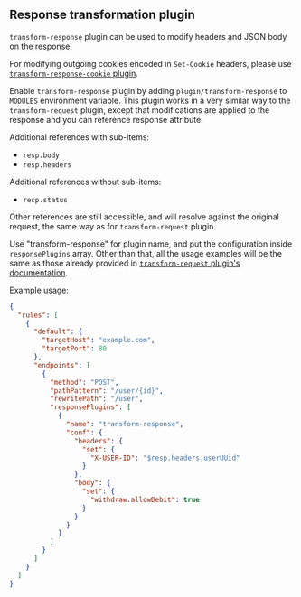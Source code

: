 ## Response transformation plugin

`transform-response` plugin can be used to modify headers and JSON body on the response.

For modifying outgoing cookies encoded in `Set-Cookie` headers, please use [`transform-response-cookie` plugin](transform-response-cookie.md).

Enable `transform-response` plugin by adding `plugin/transform-response` to `MODULES` environment variable.
This plugin works in a very similar way to the `transform-request` plugin, except that modifications are applied to the response
and you can reference response attribute.

Additional references with sub-items:
* `resp.body`
* `resp.headers`

Additional references without sub-items:
* `resp.status`

Other references are still accessible, and will resolve against the original request, the same way as for `transform-request` plugin.

Use "transform-response" for plugin name, and put the configuration inside `responsePlugins` array.
Other than that, all the usage examples will be the same as those already provided in [`transform-request` plugin's documentation](transform-request.md).

Example usage:

```json
{
  "rules": [
    {
      "default": {
        "targetHost": "example.com",
        "targetPort": 80
      },
      "endpoints": [
        {
          "method": "POST",
          "pathPattern": "/user/{id}",
          "rewritePath": "/user",
          "responsePlugins": [
            {
              "name": "transform-response",
              "conf": {
                "headers": {
                  "set": {
                    "X-USER-ID": "$resp.headers.userUUid"
                  }
                },
                "body": {
                  "set": {
                    "withdraw.allowDebit": true
                  }
                }
              }
            }
          ]
        }
      ]
    }
  ]
}
```
